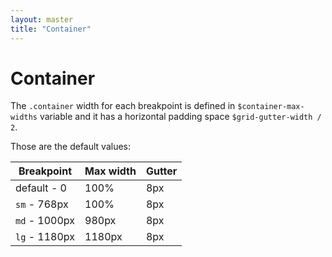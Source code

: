 ```yaml
---
layout: master
title: "Container"
---
```


# Container

The `.container` width for each breakpoint is defined in `$container-max-widths` variable and it has a horizontal padding space `$grid-gutter-width / 2`.

Those are the default values:

<table class="table">
  <thead>
    <tr>
      <th>Breakpoint</th>
      <th>Max width</th>
      <th>Gutter</th>
    </tr>
  </thead>
  <tbody>
    <tr>
      <td>default - 0</td>
      <td>100%</td>
      <td>8px</td>
    </tr>
    <tr>
      <td><code>sm</code> - 768px</td>
      <td>100%</td>
      <td>8px</td>
    </tr>
    <tr>
      <td><code>md</code> - 1000px</td>
      <td>980px</td>
      <td>8px</td>
    </tr>
    <tr>
      <td><code>lg</code> - 1180px</td>
      <td>1180px</td>
      <td>8px</td>
    </tr>
  </tbody>
</table>
